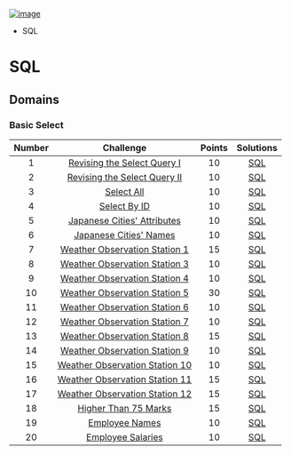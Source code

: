 [![image](https://user-images.githubusercontent.com/88087972/214143931-a829cadb-5613-43a9-ad77-9070fca7b156.png)](https://www.hackerrank.com/berkayzaimdev)

- SQL 



# SQL

## Domains

### Basic Select
| Number | Challenge | Points | Solutions
| :-------: | :-------: | :----: | :------:
| 1 | [Revising the Select Query I](https://www.hackerrank.com/challenges/revising-the-select-query) | 10 | [SQL](https://github.com/berkayzaimdev/HackerRank/blob/main/SQL/Basic%20Select/01_Revising%20the%20Select%20Query%20I.sql)
| 2 | [Revising the Select Query II](https://www.hackerrank.com/challenges/revising-the-select-query-2) | 10 | [SQL](https://github.com/berkayzaimdev/HackerRank/blob/main/SQL/Basic%20Select/02_Revising%20the%20Select%20Query%20II.sql)
| 3 | [Select All](https://www.hackerrank.com/challenges/select-all-sql) | 10 | [SQL](https://github.com/berkayzaimdev/HackerRank/blob/main/SQL/Basic%20Select/03_Select%20All.sql)
| 4 | [Select By ID](https://www.hackerrank.com/challenges/select-by-id) | 10 | [SQL](https://github.com/berkayzaimdev/HackerRank/blob/main/SQL/Basic%20Select/04_Select%20By%20ID.sql)
| 5 | [Japanese Cities' Attributes](https://www.hackerrank.com/challenges/japanese-cities-attributes) | 10 | [SQL](https://github.com/berkayzaimdev/HackerRank/blob/main/SQL/Basic%20Select/05_Japanese%20Cities'%20Attributes.sql)
| 6 | [Japanese Cities' Names](https://www.hackerrank.com/challenges/japanese-cities-name) | 10 | [SQL](https://github.com/berkayzaimdev/HackerRank/blob/main/SQL/Basic%20Select/06_Japanese%20Cities'%20Names.sql)
| 7 | [Weather Observation Station 1](https://www.hackerrank.com/challenges/weather-observation-station-1) | 15 | [SQL](https://github.com/berkayzaimdev/HackerRank/blob/main/SQL/Basic%20Select/07_Weather%20Observation%20Station%201.sql)
| 8 | [Weather Observation Station 3](https://www.hackerrank.com/challenges/weather-observation-station-3) | 10 | [SQL](https://github.com/berkayzaimdev/HackerRank/blob/main/SQL/Basic%20Select/08_Weather%20Observation%20Station%203.sql)
| 9 | [Weather Observation Station 4](https://www.hackerrank.com/challenges/weather-observation-station-4) | 10 | [SQL]()
| 10 | [Weather Observation Station 5](https://www.hackerrank.com/challenges/weather-observation-station-5) | 30 | [SQL]()
| 11 | [Weather Observation Station 6](https://www.hackerrank.com/challenges/weather-observation-station-6) | 10 | [SQL]()
| 12 | [Weather Observation Station 7](https://www.hackerrank.com/challenges/weather-observation-station-7) | 10 | [SQL]()
| 13 | [Weather Observation Station 8](https://www.hackerrank.com/challenges/weather-observation-station-8) | 15 | [SQL]()
| 14 | [Weather Observation Station 9](https://www.hackerrank.com/challenges/weather-observation-station-9) | 10 | [SQL]()
| 15 | [Weather Observation Station 10](https://www.hackerrank.com/challenges/weather-observation-station-10) | 10 | [SQL]()
| 16 | [Weather Observation Station 11](https://www.hackerrank.com/challenges/weather-observation-station-11) | 15 | [SQL]()
| 17 | [Weather Observation Station 12](https://www.hackerrank.com/challenges/weather-observation-station-12) | 15 | [SQL]()
| 18 | [Higher Than 75 Marks](https://www.hackerrank.com/challenges/more-than-75-marks) | 15 | [SQL]()
| 19 | [Employee Names](https://www.hackerrank.com/challenges/name-of-employees) | 10 | [SQL]()
| 20 | [Employee Salaries](https://www.hackerrank.com/challenges/salary-of-employees) | 10 | [SQL]()
